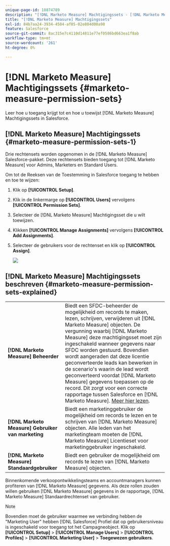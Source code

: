 ```yaml
---
unique-page-id: 18874789
description: "[!DNL Marketo Measure] Machtigingssets - [!DNL Marketo Measure] - Productdocumentatie"
title: "[!DNL Marketo Measure] Machtigingssets"
exl-id: 84b7aa24-3934-4584-af05-02e804d00a98
feature: Salesforce
source-git-commit: 8ac315e7c4110d14811e77ef0586bd663ea1f8ab
workflow-type: tm+mt
source-wordcount: '261'
ht-degree: 0%

---
```


# [!DNL Marketo Measure] Machtigingssets {#marketo-measure-permission-sets}

Leer hoe u toegang krijgt tot en hoe u toewijst [!DNL Marketo Measure] Machtigingssets in Salesforce.

## [!DNL Marketo Measure] Machtigingssets {#marketo-measure-permission-sets-1}

Drie rechtensets worden opgenomen in de [!DNL Marketo Measure] Salesforce-pakket. Deze rechtensets bieden toegang tot [!DNL Marketo Measure] voor Admins, Marketers en Standard Users.

Om tot de Reeksen van de Toestemming in Salesforce toegang te hebben en toe te wijzen:

1. Klik op **[!UICONTROL Setup]**.
1. Klik in de linkermarge op **[!UICONTROL Users]** vervolgens **[!UICONTROL Permission Sets]**.
1. Selecteer de [!DNL Marketo Measure] Machtigingsset die u wilt toewijzen.
1. Klikken **[!UICONTROL Manage Assignments]** vervolgens **[!UICONTROL Add Assignments]**.
1. Selecteer de gebruikers voor de rechtenset en klik op **[!UICONTROL Assign]**.

   ![](assets/1-5.png)

## [!DNL Marketo Measure] Machtigingssets beschreven {#marketo-measure-permission-sets-explained}

<table> 
 <tbody> 
  <tr> 
   <td><span><strong>[!DNL Marketo Measure] Beheerder</strong></span></td> 
   <td><span>Biedt een SFDC-beheerder de mogelijkheid om records te maken, lezen, schrijven, verwijderen uit [!DNL Marketo Measure] objecten. De vergunning waarbij [!DNL Marketo Measure] deze machtigingsset moet zijn ingeschakeld wanneer gegevens naar SFDC worden gestuurd. Bovendien wordt aangeraden dat deze licentie geconverteerde leads kan bewerken in de scenario's waarin de lead wordt geconverteerd voordat [!DNL Marketo Measure] gegevens toepassen op de record. Dit zorgt voor een correcte rapportage tussen Salesforce en [!DNL Marketo Measure]. <a href="http://releasenotes.docs.salesforce.com/en-us/spring17/release-notes/rn_sales_leads_view_converted.htm">Meer hier lezen</a>.</span></td> 
  </tr> 
  <tr> 
   <td><span><strong>[!DNL Marketo Measure] Gebruiker van marketing</strong></span></td> 
   <td><span>Biedt een marketinggebruiker de mogelijkheid om records te lezen en te schrijven van [!DNL Marketo Measure] objecten. Alle leden van het marketingteam moeten de [!DNL Marketo Measure] Licentieset voor marketinggebruiker ingeschakeld. <br></span></td> 
  </tr> 
  <tr> 
   <td><span><strong>[!DNL Marketo Measure] Standaardgebruiker</strong></span></td> 
   <td><span>Biedt een gebruiker de mogelijkheid om records te lezen van [!DNL Marketo Measure] objecten.</span></td> 
  </tr> 
 </tbody> 
</table>

Binnenkomende verkoopontwikkelingsteams en accountmanagers kunnen profiteren van [!DNL Marketo Measure] gegevens. Als deze rollen zouden willen gebruiken [!DNL Marketo Measure] gegevens in de rapportage, [!DNL Marketo Measure] Standaardrechtenset van gebruiker.

>[!NOTE]
>
>Bovendien moet de gebruiker waarmee we verbinding hebben de &quot;Marketing User&quot; hebben [!DNL Salesforce] Profiel dat op gebruikersniveau is ingeschakeld voor toegang tot het Campagneobject. Klik op **[!UICONTROL Setup]** > **[!UICONTROL Manage Users]** > **[!UICONTROL Profiles]** > **[!UICONTROL Marketing User]** > **Toegewezen gebruikers**.
